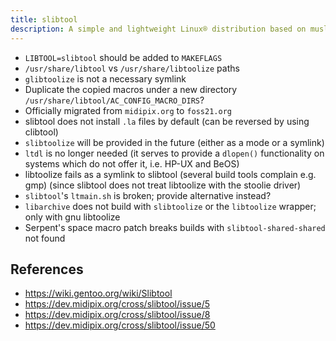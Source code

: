 ```yaml
---
title: slibtool
description: A simple and lightweight Linux® distribution based on musl libc and toybox
---
```


- `LIBTOOL=slibtool` should be added to `MAKEFLAGS`
- `/usr/share/libtool` vs `/usr/share/libtoolize` paths
- `glibtoolize` is not a necessary symlink
- Duplicate the copied macros under a new directory `/usr/share/libtool/AC_CONFIG_MACRO_DIRS`?
- Officially migrated from `midipix.org` to `foss21.org`
- slibtool does not install `.la` files by default (can be reversed by using clibtool)
- `slibtoolize` will be provided in the future (either as a mode or a symlink)
- `ltdl` is no longer needed (it serves to provide a `dlopen()` functionality on systems which do not offer it, i.e. HP-UX and BeOS)
- libtoolize fails as a symlink to slibtool (several build tools complain e.g. gmp) (since slibtool does not treat libtoolize with the stoolie driver)
- `slibtool`'s `ltmain.sh` is broken; provide alternative instead?
- `libarchive` does not build with `slibtoolize` or the `libtoolize` wrapper; only with gnu libtoolize
- Serpent's space macro patch breaks builds with `slibtool-shared-shared` not found

## References
- https://wiki.gentoo.org/wiki/Slibtool
- https://dev.midipix.org/cross/slibtool/issue/5
- https://dev.midipix.org/cross/slibtool/issue/8
- https://dev.midipix.org/cross/slibtool/issue/50
